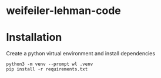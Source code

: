 # weifeiler-lehman-code

# Installation

Create a python virtual environment and install dependencies

```console
python3 -m venv --prompt wl .venv
pip install -r requirements.txt
```